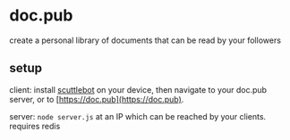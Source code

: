 # doc.pub

create a personal library of documents that can be read by your followers

## setup

client: install [scuttlebot](https://github.com/ssbc/scuttlebot) on your device, then navigate to your doc.pub server, or to [https://doc.pub](https://doc.pub).

server: `node server.js` at an IP which can be reached by your clients. requires redis